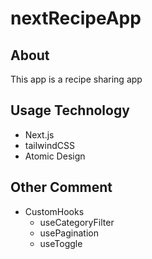 # nextRecipeApp

## About

This app is a recipe sharing app

## Usage Technology

- Next.js
- tailwindCSS
- Atomic Design

## Other Comment

- CustomHooks
  - useCategoryFilter
  - usePagination
  - useToggle
